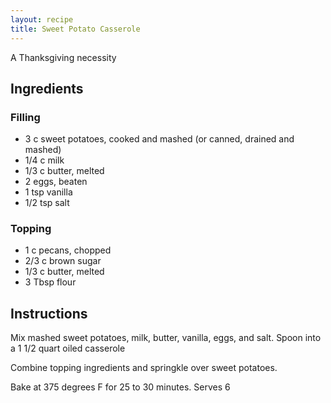 ```yaml
---
layout: recipe
title: Sweet Potato Casserole
---
```


A Thanksgiving necessity

## Ingredients
### Filling
- 3 c sweet potatoes, cooked and mashed (or canned, drained and mashed)
- 1/4 c milk
- 1/3 c butter, melted
- 2 eggs, beaten
- 1 tsp vanilla
- 1/2 tsp salt

### Topping
- 1 c pecans, chopped
- 2/3 c brown sugar
- 1/3 c butter, melted
- 3 Tbsp flour

## Instructions
Mix mashed sweet potatoes, milk, butter, vanilla, eggs, and salt. Spoon into a 1 1/2 quart oiled casserole

Combine topping ingredients and springkle over sweet potatoes.

Bake at 375 degrees F for 25 to 30 minutes. Serves 6
